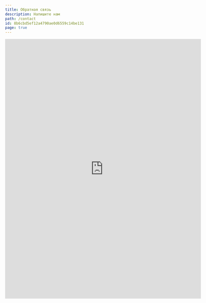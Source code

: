 ```yaml
---
title: Обратная связь
description: Напишите нам
path: /contact
id: 8b6cbd5ef12a4790ae0d6559c14be131
page: true
---
```


<iframe src="https://docs.google.com/forms/d/e/1FAIpQLSeTih6X3ThyIpTCE-f2j7vZyHscm4kc-ZMWsoXez7qpiSY48g/viewform?embedded=true?hl=ru" width="640" height="850" frameborder="0" marginheight="0" marginwidth="0">Загрузка…</iframe>
